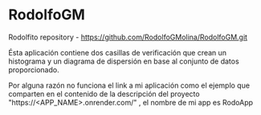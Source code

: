 # RodolfoGM
Rodolfito repository  -  https://github.com/RodolfoGMolina/RodolfoGM.git

Ésta aplicación contiene dos casillas de verificación que crean un histograma y un diagrama de dispersión en base al conjunto de datos proporcionado. 

Por alguna razón no funciona el link a mi aplicación como el ejemplo que comparten en el contenido de la descripción del proyecto "https://<APP_NAME>.onrender.com/" , el nombre de mi app es RodoApp